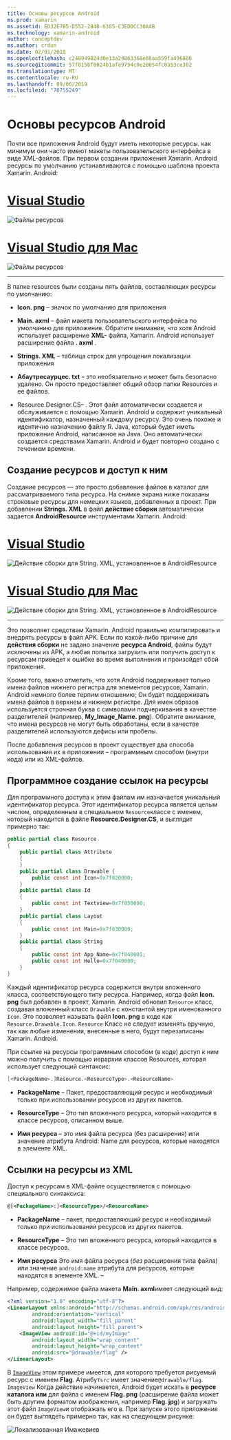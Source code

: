 ```yaml
---
title: Основы ресурсов Android
ms.prod: xamarin
ms.assetid: ED32E7B5-D552-284B-6385-C3EDDCC30A4B
ms.technology: xamarin-android
author: conceptdev
ms.author: crdun
ms.date: 02/01/2018
ms.openlocfilehash: c248949024d0e13a24863368e88aa559fa496806
ms.sourcegitcommit: 57f815bf0024b1afe9754c0e28054fc0a53ce302
ms.translationtype: MT
ms.contentlocale: ru-RU
ms.lasthandoff: 09/06/2019
ms.locfileid: "70755249"
---
```

# <a name="android-resource-basics"></a>Основы ресурсов Android

Почти все приложения Android будут иметь некоторые ресурсы. как минимум они часто имеют макеты пользовательского интерфейса в виде XML-файлов. При первом создании приложения Xamarin. Android ресурсы по умолчанию устанавливаются с помощью шаблона проекта Xamarin. Android:

# <a name="visual-studiotabwindows"></a>[Visual Studio](#tab/windows)

![Файлы ресурсов](android-resource-basics-images/01-resource-files-vs.png)

# <a name="visual-studio-for-mactabmacos"></a>[Visual Studio для Mac](#tab/macos)

![Файлы ресурсов](android-resource-basics-images/01-resource-files-xs.png)

-----

В папке resources были созданы пять файлов, составляющих ресурсы по умолчанию:

- **Icon. png** &ndash; значок по умолчанию для приложения

- **Main. axml** &ndash; файл макета пользовательского интерфейса по умолчанию для приложения. Обратите внимание, что хотя Android использует расширение **XML-** файла, Xamarin. Android использует расширение файла **. axml** .

- **Strings. XML** &ndash; таблица строк для упрощения локализации приложения

- **Абаутресаурцес. txt** &ndash; это необязательно и может быть безопасно удалено. Он просто предоставляет общий обзор папки Resources и ее файлов.

- Resource.Designer.CS&ndash; . Этот файл автоматически создается и обслуживается с помощью Xamarin. Android и содержит уникальный идентификатор, назначенный каждому ресурсу. Это очень похоже и идентично назначению файлу R. Java, который будет иметь приложение Android, написанное на Java. Оно автоматически создается средствами Xamarin. Android и будет повторно создано с течением времени.

## <a name="creating-and-accessing-resources"></a>Создание ресурсов и доступ к ним

Создание ресурсов — это просто добавление файлов в каталог для рассматриваемого типа ресурса. На снимке экрана ниже показаны строковые ресурсы для немецких языков, добавленных в проект. При добавлении **Strings. XML** в файл **действие сборки** автоматически задается **AndroidResource** инструментами Xamarin. Android:

# <a name="visual-studiotabwindows"></a>[Visual Studio](#tab/windows)

![Действие сборки для String. XML, установленное в AndroidResource](android-resource-basics-images/02-build-action-vs.png)

# <a name="visual-studio-for-mactabmacos"></a>[Visual Studio для Mac](#tab/macos)

![Действие сборки для String. XML, установленное в AndroidResource](android-resource-basics-images/02-build-action-xs.png)

-----

Это позволяет средствам Xamarin. Android правильно компилировать и внедрять ресурсы в файл APK. Если по какой-либо причине для **действия сборки** не задано значение **ресурса Android**, файлы будут исключены из APK, а любая попытка загрузить или получить доступ к ресурсам приведет к ошибке во время выполнения и произойдет сбой приложения.

Кроме того, важно отметить, что хотя Android поддерживает только имена файлов нижнего регистра для элементов ресурсов, Xamarin. Android немного более терпим отношению; Он будет поддерживать имена файлов в верхнем и нижнем регистре. Для имен образов используется строчная буква с символами подчеркивания в качестве разделителей (например, **My\_Image\_Name. png**). Обратите внимание, что имена ресурсов не могут быть обработаны, если в качестве разделителей используются дефисы или пробелы.

После добавления ресурсов в проект существует два способа использования их в приложении &ndash; программным способом (внутри кода) или из XML-файлов.

## <a name="referencing-resources-programmatically"></a>Программное создание ссылок на ресурсы

Для программного доступа к этим файлам им назначается уникальный идентификатор ресурса. Этот идентификатор ресурса является целым числом, определенным в специальном `Resource`классе с именем, который находится в файле **Resource.Designer.CS**, и выглядит примерно так:

```csharp
public partial class Resource
{
    public partial class Attribute
    {
    }
    public partial class Drawable {
        public const int Icon=0x7f020000;
    }
    public partial class Id
    {
        public const int Textview=0x7f050000;
    }
    public partial class Layout
    {
        public const int Main=0x7f030000;
    }
    public partial class String
    {
        public const int App_Name=0x7f040001;
        public const int Hello=0x7f040000;
    }
}
```

Каждый идентификатор ресурса содержится внутри вложенного класса, соответствующего типу ресурса. Например, когда файл **Icon. png** был добавлен в проект, Xamarin. Android обновил `Resource` класс, создавая вложенный класс `Drawable` с константой внутри именованного `Icon`.
Это позволяет называть файл **Icon. png** в коде как `Resource.Drawable.Icon`. `Resource` Класс не следует изменять вручную, так как любые изменения, внесенные в него, будут перезаписаны Xamarin. Android.

При ссылке на ресурсы программным способом (в коде) доступ к ним можно получить с помощью иерархии классов Resources, которая использует следующий синтаксис:

```csharp
[<PackageName>.]Resource.<ResourceType>.<ResourceName>
```

- **PackageName** &ndash; Пакет, предоставляющий ресурс и необходимый только при использовании ресурсов из других пакетов.

- **ResourceType** &ndash; Это тип вложенного ресурса, который находится в классе ресурсов, описанном выше.

- **Имя ресурса** &ndash; это имя файла ресурса (без расширения) или значение атрибута Android: Name для ресурсов, которые находятся в элементе XML.

## <a name="referencing-resources-from-xml"></a>Ссылки на ресурсы из XML

Доступ к ресурсам в XML-файле осуществляется с помощью специального синтаксиса:

```xml
@[<PackageName>:]<ResourceType>/<ResourceName>
```

- **PackageName** &ndash; пакет, предоставляющий ресурс и необходимый только при использовании ресурсов из других пакетов.

- **ResourceType** &ndash; Это тип вложенного ресурса, который находится в классе ресурсов.

- **Имя ресурса** Это имя файла ресурса (*без* расширения типа файла) или значение `android:name` атрибута для ресурсов, которые находятся в элементе XML. &ndash;

Например, содержимое файла макета **Main. axml**имеет следующий вид:

```xml
<?xml version="1.0" encoding="utf-8"?>
<LinearLayout xmlns:android="http://schemas.android.com/apk/res/android"
        android:orientation="vertical"
        android:layout_width="fill_parent"
        android:layout_height="fill_parent">
    <ImageView android:id="@+id/myImage"
        android:layout_width="wrap_content"
        android:layout_height="wrap_content"
        android:src="@drawable/flag" />
</LinearLayout>
```

В [`ImageView`](https://github.com/xamarin/recipes/tree/master/Recipes/android/controls/imageview) этом примере имеется, для которого требуется рисуемый ресурс с именем **Flag**. Атрибут`src` имеет значение`@drawable/flag`. `ImageView` Когда действие начинается, Android будет искать в **ресурсе каталога или** для файла с именем **Flag. png** (расширение файла может быть другим форматом изображения, например **Flag. jpg**) и загружать этот файл `ImageView`и отображать его в.
При запуске этого приложения он будет выглядеть примерно так, как на следующем рисунке:

![Локализованная Имажевиев](android-resource-basics-images/03-localized-screenshot.png)
